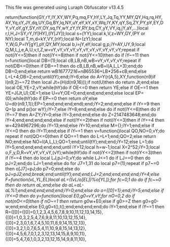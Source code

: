 This file was generated using Luraph Obfuscator v13.4.5

return(function(GY,rY,lY,XY,WY,Pq,mq,FY,hY,LY,Jq,Tq,YY,MY,QY,Hq,rq,HY,AY,Yq,cY,JY,dq,UY,Gq,BY,lq,NY,uY,eY,kY,xY,Wq,IY,KY,qY,Sq,ZY,PY,pY,EY,DY,vY,oY,gY,SY,nY,OY,sq,fY,wY,zY,tY,RY,bq,CY,yY,VY,iq,jY,aY,...)local r,l,H,J=SY,rY,lY[HY],(lY[JY]);local s=(YY);local k,V,z=WY,GY,(PY or NY);local T,m,d=kY,VY,(nY);local N=(zY);local Y,W,G,P=lY[gY],pY,QY,MY;local b,i=jY,eY;local g,p,iY=AY,UY,9;local Q,M,L,j,e,A,U,v,t,Z,w=vY,vY,vY,vY,vY,vY,vY,vY,vY,vY,vY;repeat if not(iY<=5)then if not(iY<=8)then if not(iY<=10)then do if iY~=11 then t=function()local DB=(1);local cB,LB,nB,wB=vY,vY,vY,vY;repeat if not(DB<=0)then if DB==1 then do cB,LB,nB,wB=l(A,L,L+3);end;do DB=0;end;else return wB*16777216+nB*65536+LB*256+cB;end;else L=L+4;DB=2;end;until(tY);end;iY=6;else do A=Y(r(A,5),XY,function(n9)if l(n9,2)~=72 then local Jt=(H(d(n9,16)));if not(U)then do return Jt;end;else local OE,YE=2,vY;while(hY)do if OE<=0 then return YE;else if OE~=1 then YE=J(Jt,U);OE=1;else U=vY;OE=0;end;end;end;end;else local EP=(0);while(hY)do if EP~=0 then return oY;else U=d(r(n9,1,1));EP=1;end;end;end;end);end;iY=2;end;end;else if iY==9 then Q=(p and p()or wY);iY=7;else iY=8;end;end;else do if not(iY<=6)then do if iY~=7 then A=ZY;iY=0;else iY=3;end;end;else do Z=2147483648;end;do iY=4;end;end;end;end;else if not(iY<=2)then if not(iY<=3)then if iY==4 then w=4294967296;do iY=13;end;else iY=10;end;else M={};iY=1;end;else if iY<=0 then do iY=11;end;else if iY~=1 then v=function()local QO,NO=0,vY;do repeat if not(QO<=0)then if QO==1 then do L=L+1;end;QO=2;else return NO;end;else NO=l(A,L,L);QO=1;end;until(tY);end;end;iY=12;else L=1;do iY=5;end;end;end;end;end;until iY>12;local h=w-1;local X=2^52;iY=3;local o,F,y,D,R=vY,vY,vY,vY,(vY);while(hY)do if not(iY<=2)then if not(iY<=3)then if iY~=4 then do local LJ,pJ=0,vY;do while LJ<=1 do if LJ==0 then do pJ=2;end;do LJ=1;end;else do for J7=1,31 do local p7=(1);repeat if p7~=0 then o[J7]=pJ;do p7=0;end;else do pJ=pJ*2;end;break;end;until(tY);end;end;LJ=2;end;end;end;end;iY=4;else F=function(vL,YL,EL)local aL=((vL/o[EL])%o[YL]);for fc=0,1 do do if fc~=0 then do return aL;end;else do aL=aL-aL%1;end;end;end;end;end;iY=0;end;else do o={[0]=1};end;iY=5;end;else if iY<=0 then do y=function()local E0,g0=vY,vY;for nO=0,2 do if not(nO<=0)then if nO~=1 then return g0*w+E0;else if g0>=Z then g0=g0-w;end;end;else E0,g0=t(),t();end;end;end;end;do iY=1;end;else if iY~=1 then R={[0]={[0]=0,1,2,3,4,5,6,7,8,9,10,11,12,13,14,15},{[0]=1,0,3,2,5,4,7,6,9,8,11,10,13,12,15,14},{[0]=2,3,0,1,6,7,4,5,10,11,8,9,14,15,12,13},{[0]=3,2,1,0,7,6,5,4,11,10,9,8,15,14,13,12},{[0]=4,5,6,7,0,1,2,3,12,13,14,15,8,9,10,11},{[0]=5,4,7,6,1,0,3,2,13,12,15,14,9,8,11,10},
